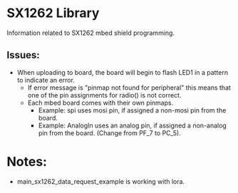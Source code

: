 # SX1262 Library
Information related to SX1262 mbed shield programming.

## Issues:
- When uploading to board, the board will begin to flash LED1 in a pattern to indicate an error.
	- If error message is "pinmap not found for peripheral" this means that one of the pin assignments for radio() is not correct.
	- Each mbed board comes with their own pinmaps.
		- Example: spi uses mosi pin, if assigned a non-mosi pin from the board.
		- Example: AnalogIn uses an analog pin, if assigned a non-analog pin from the board. (Change from PF_7 to PC_5).

# Notes:
- main_sx1262_data_request_example is working with lora.
